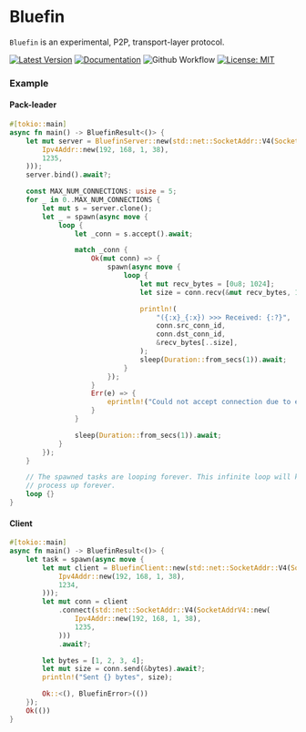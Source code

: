 # Bluefin

`Bluefin` is an experimental, P2P, transport-layer protocol.

[![Latest Version]][crates.io] 
[![Documentation]][docs.rs]
![Github Workflow](https://github.com/franklee26/bluefin/actions/workflows/bluefin.yml/badge.svg)
[![License: MIT](https://img.shields.io/badge/License-MIT-yellow.svg)](https://opensource.org/licenses/MIT)

### Example
#### Pack-leader
```rust
#[tokio::main]
async fn main() -> BluefinResult<()> {
    let mut server = BluefinServer::new(std::net::SocketAddr::V4(SocketAddrV4::new(
        Ipv4Addr::new(192, 168, 1, 38),
        1235,
    )));
    server.bind().await?;

    const MAX_NUM_CONNECTIONS: usize = 5;
    for _ in 0..MAX_NUM_CONNECTIONS {
        let mut s = server.clone();
        let _ = spawn(async move {
            loop {
                let _conn = s.accept().await;

                match _conn {
                    Ok(mut conn) => {
                        spawn(async move {
                            loop {
                                let mut recv_bytes = [0u8; 1024];
                                let size = conn.recv(&mut recv_bytes, 100).await.unwrap();

                                println!(
                                    "({:x}_{:x}) >>> Received: {:?}",
                                    conn.src_conn_id,
                                    conn.dst_conn_id,
                                    &recv_bytes[..size],
                                );
                                sleep(Duration::from_secs(1)).await;
                            }
                        });
                    }
                    Err(e) => {
                        eprintln!("Could not accept connection due to error: {:?}", e);
                    }
                }

                sleep(Duration::from_secs(1)).await;
            }
        });
    }

    // The spawned tasks are looping forever. This infinite loop will keep the
    // process up forever.
    loop {}
}
```
#### Client
```rust
#[tokio::main]
async fn main() -> BluefinResult<()> {
    let task = spawn(async move {
        let mut client = BluefinClient::new(std::net::SocketAddr::V4(SocketAddrV4::new(
            Ipv4Addr::new(192, 168, 1, 38),
            1234,
        )));
        let mut conn = client
            .connect(std::net::SocketAddr::V4(SocketAddrV4::new(
                Ipv4Addr::new(192, 168, 1, 38),
                1235,
            )))
            .await?;

        let bytes = [1, 2, 3, 4];
        let mut size = conn.send(&bytes).await?;
        println!("Sent {} bytes", size);

        Ok::<(), BluefinError>(())
    });
    Ok(())
}
```


[Latest Version]: https://img.shields.io/crates/v/bluefin.svg
[crates.io]: https://crates.io/crates/bluefin
[Documentation]: https://docs.rs/bluefin/badge.svg
[docs.rs]: https://docs.rs/bluefin